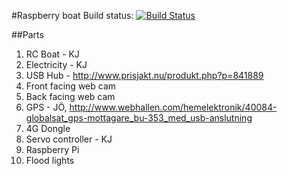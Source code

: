 #Raspberry boat
Build status: [![Build Status](https://secure.travis-ci.org/JohanObrink/RaspberryBoat.png?branch=master)](http://travis-ci.org/JohanObrink/RaspberryBoat)

##Parts

1. RC Boat - KJ
2. Electricity - KJ
3. USB Hub - http://www.prisjakt.nu/produkt.php?p=841889
4. Front facing web cam
5. Back facing web cam
6. GPS - JÖ, http://www.webhallen.com/hemelektronik/40084-globalsat_gps-mottagare_bu-353_med_usb-anslutning
7. 4G Dongle
8. Servo controller - KJ
9. Raspberry Pi
10. Flood lights